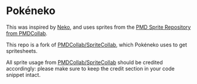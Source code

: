 # Pokéneko

This was inspired by <a href="https://en.wikipedia.org/wiki/Neko_(software)" target="_blank" rel="noopener noreferrer">Neko</a>, and uses sprites from the <a href="https://sprites.pmdcollab.org/#/About">PMD Sprite Repository from PMDCollab</a>.

This repo is a fork of <a href="https://github.com/PMDCollab/SpriteCollab">PMDCollab/SpriteCollab<a>, which Pokéneko uses to get spritesheets.

All sprite usage from <a href="https://github.com/PMDCollab/SpriteCollab">PMDCollab/SpriteCollab<a> should be credited accordingly: please make sure to keep the credit section in your code snippet intact.
